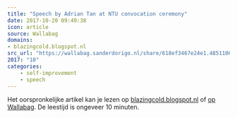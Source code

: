 ```yaml
---
title: "Speech by Adrian Tan at NTU convocation ceremony"
date: 2017-10-20 09:49:38
icon: article
source: Wallabag
domains:
- blazingcold.blogspot.nl
src_url: "https://wallabag.sanderdorigo.nl/share/618ef3467e24e1.48511065"
2017: "10"
categories:
    - self-improvement
    - speech
---
```

Het oorspronkelijke artikel kan je lezen op [blazingcold.blogspot.nl](http://blazingcold.blogspot.nl/2008/08/speech-by-adrian-tan-at-ntu-convocation.html?_escaped_fragment_=) of [op Wallabag](https://wallabag.sanderdorigo.nl/share/618ef3467e24e1.48511065). De leestijd is ongeveer 10 minuten.
